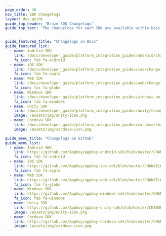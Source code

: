 ```yaml
---
page_order: 10
nav_title: SDK Changelogs
layout: dev_guide
guide_top_header: "Braze SDK Changelogs"
guide_top_text: "The changelogs for each SDK are available within Docs or in their individual Github repositories linked below."


guide_featured_title: "Changelogs on Docs"
guide_featured_list:
  - name: Android SDK
    link: /docs/developer_guide/platform_integration_guides/android/changelog/
    fa_icon: fab fa-android
  - name: iOS SDK
    link: /docs/developer_guide/platform_integration_guides/ios/changelog/
    fa_icon: fab fa-apple
  - name: Web SDK
    link: /docs/developer_guide/platform_integration_guides/web/changelog/
    fa_icon: fas fa-globe
  - name: Windows SDK
    link: /docs/developer_guide/platform_integration_guides/windows_universal/changelog/
    fa_icon: fab fa-windows
  - name: Unity SDK
    link: /docs/developer_guide/platform_integration_guides/unity/changelog/
    image: /assets/img/unity-icon.png
  - name: Cordova SDK
    link: /docs/developer_guide/platform_integration_guides/cordova/changelog/
    image: /assets/img/cordova-icon.png

guide_menu_title: "Changelogs on Github"
guide_menu_list:
  - name: Android SDK
    link: https://github.com/Appboy/appboy-android-sdk/blob/master/CHANGELOG.md
    fa_icon: fab fa-android
  - name: iOS SDK
    link: https://github.com/Appboy/appboy-ios-sdk/blob/master/CHANGELOG.md
    fa_icon: fab fa-apple
  - name: Web SDK
    link: https://github.com/Appboy/appboy-web-sdk/blob/master/CHANGELOG.md
    fa_icon: fas fa-globe
  - name: Windows SDK
    link: https://github.com/Appboy/appboy-windows-sdk/blob/master/CHANGELOG.md
    fa_icon: fab fa-windows
  - name: Unity SDK
    link: https://github.com/Appboy/appboy-unity-sdk/blob/master/CHANGELOG.md
    image: /assets/img/unity-icon.png
  - name: Cordova SDK
    link: https://github.com/Appboy/appboy-cordova-sdk/blob/master/CHANGELOG.md
    image: /assets/img/cordova-icon.png
---
```

